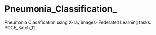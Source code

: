 # Pneumonia_Classification_
Pneumonia Classification using X-ray images- Federated Learning tasks. PCCE_Batch_12

